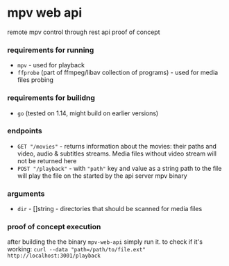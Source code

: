 # mpv web api

remote mpv control through rest api proof of concept

### requirements for running

- `mpv` - used for playback
- `ffprobe` (part of ffmpeg/libav collection of programs) - used for media files probing

### requirements for builidng

- `go` (tested on 1.14, might build on earlier versions)

### endpoints

- `GET "/movies"` - returns information about the movies: their paths and video, audio & subtitles streams. Media files without video stream will not be returned here
- `POST "/playback"` - with `"path"` key and value as a string path to the file will play the file on the started by the api server mpv binary

### arguments

- `dir` - []string - directories that should be scanned for media files

### proof of concept execution

after building the the binary `mpv-web-api` simply run it. to check if it's working: `curl --data "path=/path/to/file.ext" http://localhost:3001/playback`